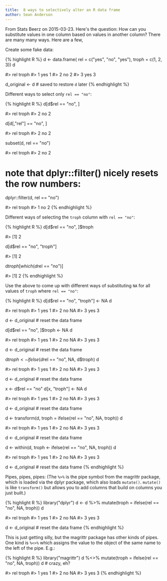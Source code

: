 ```yaml
---
title:  8 ways to selectively alter an R data frame 
author: Sean Anderson
---
```


From Stats Beerz on 2015-03-23. Here's the question: How can you
substitute values in one column based on values in another column? There
are many many ways. Here are a few,

Create some fake data:

{% highlight R %}
d <- data.frame(
  rel = c("yes", "no", "yes"),
  troph = c(1, 2, 3))
d

#>   rel troph
#> 1 yes     1
#> 2  no     2
#> 3 yes     3

d_original <- d # saved to restore `d` later
{% endhighlight %}

Different ways to select only `rel == "no"`:

{% highlight R %}
d[d$rel == "no", ]

#>   rel troph
#> 2  no     2

d[d[,"rel"] == "no", ]

#>   rel troph
#> 2  no     2

subset(d, rel == "no")

#>   rel troph
#> 2  no     2

# note that dplyr::filter() nicely resets the row numbers:
dplyr::filter(d, rel == "no")

#>   rel troph
#> 1  no     2
{% endhighlight %}

Different ways of selecting the `troph` column with `rel == "no"`:

{% highlight R %}
d[d$rel == "no", ]$troph 

#> [1] 2

d[d$rel == "no", "troph"]

#> [1] 2

d$troph[which(d$rel == "no")]

#> [1] 2
{% endhighlight %}

Use the above to come up with different ways of substituting `NA` for
all values of `troph` where `rel == "no"`:

{% highlight R %}
d[d$rel == "no", "troph"] <- NA
d

#>   rel troph
#> 1 yes     1
#> 2  no    NA
#> 3 yes     3

d <- d_original # reset the data frame

d[d$rel == "no", ]$troph <- NA
d

#>   rel troph
#> 1 yes     1
#> 2  no    NA
#> 3 yes     3

d <- d_original # reset the data frame

d$troph <- ifelse(d$rel == "no", NA, d$troph)
d

#>   rel troph
#> 1 yes     1
#> 2  no    NA
#> 3 yes     3

d <- d_original # reset the data frame

x <- d$rel == "no"
d[x, "troph"] <- NA
d

#>   rel troph
#> 1 yes     1
#> 2  no    NA
#> 3 yes     3

d <- d_original # reset the data frame

d <- transform(d, troph = ifelse(rel == "no", NA, troph))
d

#>   rel troph
#> 1 yes     1
#> 2  no    NA
#> 3 yes     3

d <- d_original # reset the data frame

d <- within(d, troph <- ifelse(rel == "no", NA, troph))
d

#>   rel troph
#> 1 yes     1
#> 2  no    NA
#> 3 yes     3

d <- d_original # reset the data frame
{% endhighlight %}

Pipes, pipes, pipes: (The `%>%` is the pipe symbol from the magrittr
package, which is loaded via the dplyr package, which also loads
`mutate()`. `mutate()` is like `transform()` but allows you to add
columns that build on columns you just built.)

{% highlight R %}
library("dplyr")
d <- d %>% mutate(troph = ifelse(rel == "no", NA, troph))
d

#>   rel troph
#> 1 yes     1
#> 2  no    NA
#> 3 yes     3

d <- d_original # reset the data frame
{% endhighlight %}

This is just getting silly, but the magrittr package has other kinds of
pipes. One kind is `%<>%` which assigns the value to the object of the
same name to the left of the pipe. E.g.:

{% highlight R %}
library("magrittr")
d %<>% mutate(troph = ifelse(rel == "no", NA, troph))
d # crazy, eh?

#>   rel troph
#> 1 yes     1
#> 2  no    NA
#> 3 yes     3
{% endhighlight %}
